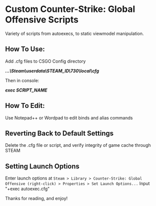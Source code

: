 # Custom Counter-Strike: Global Offensive Scripts

Variety of scripts from autoexecs, to static viewmodel manipulation.



## How To Use:

Add .cfg files to CSGO Config directory

***...\Steam\userdata\STEAM_ID\730\local\cfg***

Then in console:

***exec SCRIPT_NAME***

## How To Edit:

Use Notepad++ or Wordpad to edit binds and alias commands

## Reverting Back to Default Settings

Delete the .cfg file or script, and verify integrity of game cache through STEAM


## Setting Launch Options

Enter launch options at 
`Steam > Library > Counter-Strike: Global Offensive (right-click) > Properties > Set Launch Options...`
Input "+exec autoexec.cfg"


Thanks for reading, and enjoy!
